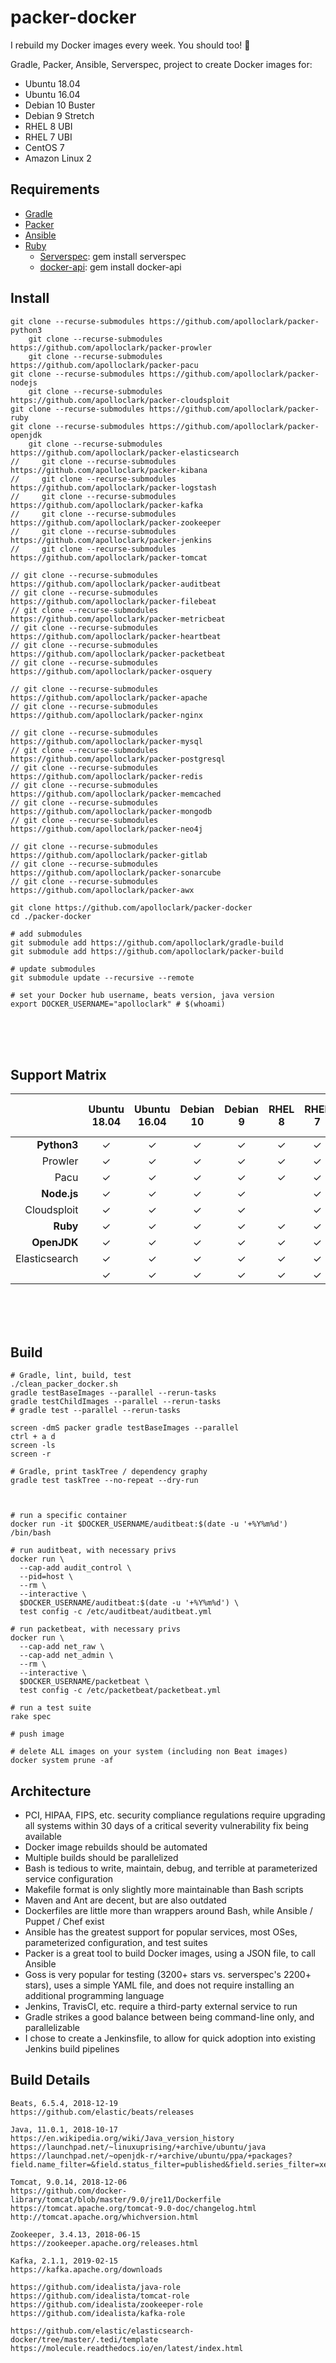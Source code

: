 # packer-docker

I rebuild my Docker images every week. You should too! 🧐

Gradle, Packer, Ansible, Serverspec, project to create Docker images for:
- Ubuntu 18.04
- Ubuntu 16.04
- Debian 10 Buster
- Debian 9 Stretch
- RHEL 8 UBI
- RHEL 7 UBI
- CentOS 7
- Amazon Linux 2

## Requirements

- [Gradle](https://gradle.org/install/#manually)
- [Packer](https://packer.io/)
- [Ansible](https://www.ansible.com/)
- [Ruby](https://www.ruby-lang.org/en/documentation/installation/)
    - [Serverspec](https://serverspec.org/): gem install serverspec
    - [docker-api](https://github.com/swipely/docker-api/releases): gem install docker-api





## Install
```shell
git clone --recurse-submodules https://github.com/apolloclark/packer-python3
    git clone --recurse-submodules https://github.com/apolloclark/packer-prowler
    git clone --recurse-submodules https://github.com/apolloclark/packer-pacu
git clone --recurse-submodules https://github.com/apolloclark/packer-nodejs
    git clone --recurse-submodules https://github.com/apolloclark/packer-cloudsploit
git clone --recurse-submodules https://github.com/apolloclark/packer-ruby
git clone --recurse-submodules https://github.com/apolloclark/packer-openjdk
    git clone --recurse-submodules https://github.com/apolloclark/packer-elasticsearch
//     git clone --recurse-submodules https://github.com/apolloclark/packer-kibana
//     git clone --recurse-submodules https://github.com/apolloclark/packer-logstash
//     git clone --recurse-submodules https://github.com/apolloclark/packer-kafka
//     git clone --recurse-submodules https://github.com/apolloclark/packer-zookeeper
//     git clone --recurse-submodules https://github.com/apolloclark/packer-jenkins
//     git clone --recurse-submodules https://github.com/apolloclark/packer-tomcat

// git clone --recurse-submodules https://github.com/apolloclark/packer-auditbeat
// git clone --recurse-submodules https://github.com/apolloclark/packer-filebeat
// git clone --recurse-submodules https://github.com/apolloclark/packer-metricbeat
// git clone --recurse-submodules https://github.com/apolloclark/packer-heartbeat
// git clone --recurse-submodules https://github.com/apolloclark/packer-packetbeat
// git clone --recurse-submodules https://github.com/apolloclark/packer-osquery

// git clone --recurse-submodules https://github.com/apolloclark/packer-apache
// git clone --recurse-submodules https://github.com/apolloclark/packer-nginx

// git clone --recurse-submodules https://github.com/apolloclark/packer-mysql
// git clone --recurse-submodules https://github.com/apolloclark/packer-postgresql
// git clone --recurse-submodules https://github.com/apolloclark/packer-redis
// git clone --recurse-submodules https://github.com/apolloclark/packer-memcached
// git clone --recurse-submodules https://github.com/apolloclark/packer-mongodb
// git clone --recurse-submodules https://github.com/apolloclark/packer-neo4j

// git clone --recurse-submodules https://github.com/apolloclark/packer-gitlab
// git clone --recurse-submodules https://github.com/apolloclark/packer-sonarcube
// git clone --recurse-submodules https://github.com/apolloclark/packer-awx

git clone https://github.com/apolloclark/packer-docker
cd ./packer-docker

# add submodules
git submodule add https://github.com/apolloclark/gradle-build
git submodule add https://github.com/apolloclark/packer-build

# update submodules
git submodule update --recursive --remote

# set your Docker hub username, beats version, java version
export DOCKER_USERNAME="apolloclark" # $(whoami)
```
<br/><br/><br/>



## Support Matrix

<!--
|                   | Ubuntu | Ubuntu | Debian | Debian |  RHEL |  RHEL | CentOS | Amazon |
|                   |  18.04 |  16.04 |   10   |   9    |   8   |   7   |   7    |    2   | -->

|                   | Ubuntu<br/>18.04 | Ubuntu<br/>16.04 | Debian<br/>10 | Debian<br/>9 | RHEL<br/>8 | RHEL<br/>7 | CentOS<br/>7 | Amazon<br/>Linux<br/>2 |
|------------------:|:------:|:------:|:------:|:------:|:-----:|:-----:|:------:|:-----:|
|       **Python3** |   ✓    |   ✓    |   ✓    |   ✓    |   ✓   |   ✓   |   ✓    |   ✓   |
|           Prowler |   ✓    |   ✓    |   ✓    |   ✓    |   ✓   |   ✓   |   ✓    |   ✓   |
|              Pacu |   ✓    |   ✓    |   ✓    |   ✓    |   ✓   |   ✓   |   ✓    |   ✓   |
|       **Node.js** |   ✓    |   ✓    |   ✓    |   ✓    |       |   ✓   |   ✓    |   ✓   |
|       Cloudsploit |   ✓    |   ✓    |   ✓    |   ✓    |       |   ✓   |   ✓    |   ✓   |
|          **Ruby** |   ✓    |   ✓    |   ✓    |   ✓    |   ✓   |   ✓   |   ✓    |   ✓   |
|       **OpenJDK** |   ✓    |   ✓    |   ✓    |   ✓    |   ✓   |   ✓   |   ✓    |   ✓   |
|     Elasticsearch |   ✓    |   ✓    |   ✓    |   ✓    |   ✓   |   ✓   |   ✓    |   ✓   |
|                   |   ✓    |   ✓    |   ✓    |   ✓    |   ✓   |   ✓   |   ✓    |   ✓   |

<br/><br/><br/>



## Build
```
# Gradle, lint, build, test
./clean_packer_docker.sh
gradle testBaseImages --parallel --rerun-tasks
gradle testChildImages --parallel --rerun-tasks
# gradle test --parallel --rerun-tasks

screen -dmS packer gradle testBaseImages --parallel
ctrl + a d
screen -ls
screen -r

# Gradle, print taskTree / dependency graphy
gradle test taskTree --no-repeat --dry-run



# run a specific container
docker run -it $DOCKER_USERNAME/auditbeat:$(date -u '+%Y%m%d') /bin/bash

# run auditbeat, with necessary privs
docker run \
  --cap-add audit_control \
  --pid=host \
  --rm \
  --interactive \
  $DOCKER_USERNAME/auditbeat:$(date -u '+%Y%m%d') \
  test config -c /etc/auditbeat/auditbeat.yml

# run packetbeat, with necessary privs
docker run \
  --cap-add net_raw \
  --cap-add net_admin \
  --rm \
  --interactive \
  $DOCKER_USERNAME/packetbeat \
  test config -c /etc/packetbeat/packetbeat.yml

# run a test suite
rake spec

# push image

# delete ALL images on your system (including non Beat images)
docker system prune -af

```




## Architecture

- PCI, HIPAA, FIPS, etc. security compliance regulations require upgrading all
systems within 30 days of a critical severity vulnerability fix being available
- Docker image rebuilds should be automated
- Multiple builds should be parallelized
- Bash is tedious to write, maintain, debug, and terrible at parameterized service configuration
- Makefile format is only slightly more maintainable than Bash scripts
- Maven and Ant are decent, but are also outdated
- Dockerfiles are little more than wrappers around Bash, while Ansible / Puppet / Chef exist
- Ansible has the greatest support for popular services, most OSes, parameterized configuration, and test suites
- Packer is a great tool to build Docker images, using a JSON file, to call Ansible
- Goss is very popular for testing (3200+ stars vs. serverspec's 2200+ stars),
uses a simple YAML file, and does not require installing an additional programming language
- Jenkins, TravisCI, etc. require a third-party external service to run
- Gradle strikes a good balance between being command-line only, and parallelizable
- I chose to create a Jenkinsfile, to allow for quick adoption into existing 
Jenkins build pipelines





## Build Details

```shell
Beats, 6.5.4, 2018-12-19
https://github.com/elastic/beats/releases

Java, 11.0.1, 2018-10-17
https://en.wikipedia.org/wiki/Java_version_history
https://launchpad.net/~linuxuprising/+archive/ubuntu/java
https://launchpad.net/~openjdk-r/+archive/ubuntu/ppa/+packages?field.name_filter=&field.status_filter=published&field.series_filter=xenial

Tomcat, 9.0.14, 2018-12-06
https://github.com/docker-library/tomcat/blob/master/9.0/jre11/Dockerfile
https://tomcat.apache.org/tomcat-9.0-doc/changelog.html
http://tomcat.apache.org/whichversion.html

Zookeeper, 3.4.13, 2018-06-15
https://zookeeper.apache.org/releases.html

Kafka, 2.1.1, 2019-02-15
https://kafka.apache.org/downloads

https://github.com/idealista/java-role
https://github.com/idealista/tomcat-role
https://github.com/idealista/zookeeper-role
https://github.com/idealista/kafka-role

https://github.com/elastic/elasticsearch-docker/tree/master/.tedi/template
https://molecule.readthedocs.io/en/latest/index.html


```
